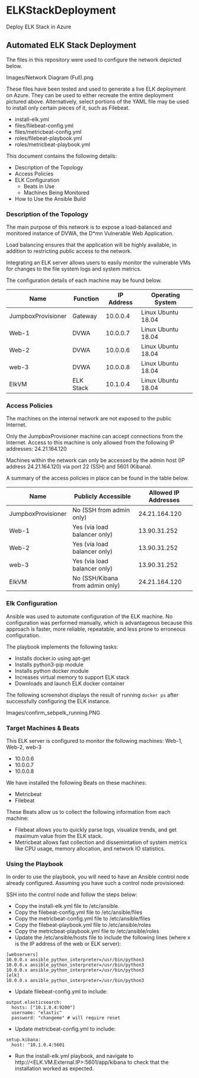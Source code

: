 # ELKStackDeployment
Deploy ELK Stack in Azure
## Automated ELK Stack Deployment

The files in this repository were used to configure the network depicted below.

Images/Network Diagram (Full).png

These files have been tested and used to generate a live ELK deployment on Azure. They can be used to either recreate the entire deployment pictured above. Alternatively, select portions of the YAML file may be used to install only certain pieces of it, such as Filebeat.
- install-elk.yml
- files/filebeat-config.yml
- files/metricbeat-config.yml
- roles/filebeat-playbook.yml
- roles/metricbeat-playbook.yml

This document contains the following details:
- Description of the Topology
- Access Policies
- ELK Configuration
  - Beats in Use
  - Machines Being Monitored
- How to Use the Ansible Build


### Description of the Topology

The main purpose of this network is to expose a load-balanced and monitored instance of DVWA, the D*mn Vulnerable Web Application.

Load balancing ensures that the application will be highly available, in addition to restricting public access to the network.

Integrating an ELK server allows users to easily monitor the vulnerable VMs for changes to the file system logs and system metrics.

The configuration details of each machine may be found below.

| Name               | Function  | IP Address | Operating System   |
|--------------------|-----------|------------|--------------------|
| JumpboxProvisioner | Gateway   | 10.0.0.4   | Linux Ubuntu 18.04 |
| Web-1              | DVWA      | 10.0.0.7   | Linux Ubuntu 18.04 |
| Web-2              | DVWA      | 10.0.0.6   | Linux Ubuntu 18.04 |
| web-3              | DVWA      | 10.0.0.8   | Linux Ubuntu 18.04 |
| ElkVM              | ELK Stack | 10.1.0.4   | Linux Ubuntu 18.04 |

### Access Policies

The machines on the internal network are not exposed to the public Internet. 

Only the JumpboxProvisioner machine can accept connections from the Internet. Access to this machine is only allowed from the following IP addresses: 24.21.164.120

Machines within the network can only be accessed by the admin host (IP address 24.21.164.120) via port 22 (SSH) and 5601 (Kibana).

A summary of the access policies in place can be found in the table below.

| Name               | Publicly Accessible             | Allowed IP Addresses |
|--------------------|---------------------------------|----------------------|
| JumpboxProvisioner | No (SSH from admin only)        | 24.21.164.120        |
| Web-1              | Yes (via load balancer only)    | 13.90.31.252         |
| Web-2              | Yes (via load balancer only)    | 13.90.31.252         |
| web-3              | Yes (via load balancer only)    | 13.90.31.252         |
| ElkVM              | No (SSH/Kibana from admin only) | 24.21.164.120        |

### Elk Configuration

Ansible was used to automate configuration of the ELK machine. No configuration was performed manually, which is advantageous because this approach is faster, more reliable, repeatable, and less prone to erroneous configuration.

The playbook implements the following tasks:
- Installs docker.io using apt-get
- Installs python3-pip module
- Installs python docker module
- Increases virtual memory to support ELK stack
- Downloads and launch ELK docker container

The following screenshot displays the result of running `docker ps` after successfully configuring the ELK instance.

Images/confirm_sebpelk_running.PNG

### Target Machines & Beats
This ELK server is configured to monitor the following machines: Web-1, Web-2, web-3
- 10.0.0.6
- 10.0.0.7
- 10.0.0.8

We have installed the following Beats on these machines:
- Metricbeat
- Filebeat

These Beats allow us to collect the following information from each machine:
- Filebeat allows you to quickly parse logs, visualize trends, and get maximum value from the ELK stack. 
- Metricbeat allows fast collection and dissemintation of system metrics like CPU usage, memory allocation, and network IO statistics.

### Using the Playbook
In order to use the playbook, you will need to have an Ansible control node already configured. Assuming you have such a control node provisioned: 

SSH into the control node and follow the steps below:
- Copy the install-elk.yml file to /etc/ansible.
- Copy the filebeat-config.yml file to /etc/ansible/files
- Copy the metricbeat-config.yml file to /etc/ansible/files
- Copy the filebeat-playbook.yml file to /etc/ansible/roles
- Copy the metricbeat-playbook.yml file to /etc/ansible/roles
- Update the /etc/ansible/hosts file to include the following lines (where x is the IP address of the web or ELK server):
```
[webservers]
10.0.0.x ansible_python_interpreter=/usr/bin/python3
10.0.0.x ansible_python_interpreter=/usr/bin/python3
10.0.0.x ansible_python_interpreter=/usr/bin/python3
[elk]
10.0.0.x ansible_python_interpreter=/usr/bin/python3
```

- Update filebeat-config.yml to include:
```
output.elasticsearch:
  hosts: ["10.1.0.4:9200"]
  username: "elastic"
  password: "changeme" # will require reset
```
- Update metricbeat-config.yml to include:
```
setup.kibana:
  host: "10.1.0.4:5601
```
- Run the install-elk.yml playbook, and navigate to http://<ELK.VM.External.IP>:5601/app/kibana to check that the installation worked as expected.
